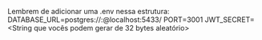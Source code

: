 Lembrem de adicionar uma .env nessa estrutura:
DATABASE_URL=postgres://<Usuario>:<Senha>@localhost:5433/<Banco Criado>
PORT=3001
JWT_SECRET=<String que vocês podem gerar de 32 bytes aleatório>
